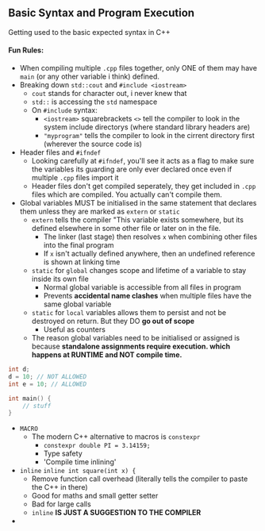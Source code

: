 ## Basic Syntax and Program Execution
Getting used to the basic expected syntax in C++

#### Fun Rules:
- When compiling multiple `.cpp` files together, only ONE of them may have `main` (or any other variable i think) defined.
- Breaking down `std::cout` and `#include <iostream>`
    * `cout` stands for character out, i never knew that
    * `std::` is accessing the `std` namespace
    * On `#include` syntax:
        + `<iostream>` squarebrackets `<>` tell the compiler to look in the system include directorys (where standard library headers are)
        + `"myprogram"` tells the compiler to look in the cirrent directory first (wherever the source code is)
- Header files and `#ifndef`
    * Looking carefully at `#ifndef`, you'll see it acts as a flag to make sure the variables its guarding are only ever declared once even if multiple `.cpp` files import it
    * Header files don't get compiled seperately, they get included in `.cpp` files which are compiled. You actually can't compile them.
- Global variables MUST be initialised in the same statement that declares them unless they are marked as `extern` or `static`
    * `extern` tells the compiler "This variable exists somewhere, but its defined elsewhere in some other file or later on in the file.
        - The linker (last stage) then resolves `x` when combining other files into the final program
        - If `x` isn't actually defined anywhere, then an undefined reference is shown at linking time
    * `static` for `global` changes scope and lifetime of a variable to stay inside its own file
        - Normal global variable is accessible from all files in program
        - Prevents **accidental name clashes** when multiple files have the same global variable
    * `static` for `local` variables allows them to persist and not be destroyed on return. But they DO **go out of scope**
        - Useful as counters
    * The reason global variables need to be initialised or assigned is because **standalone assignments require execution. which happens at RUNTIME and NOT compile time.**
```cpp
int d;
d = 10; // NOT ALLOWED
int e = 10; // ALLOWED

int main() {
    // stuff
}
```
- `MACRO`
    * The modern C++ alternative to macros is `constexpr`
        + `constexpr double PI = 3.14159;`
        + Type safety
        + 'Compile time inlining'
- `inline`
    `inline int square(int x) {`
    * Remove function call overhead (literally tells the compiler to paste the C++ in there)
    * Good for maths and small getter setter
    * Bad for large calls
    * `inline` **IS JUST A SUGGESTION TO THE COMPILER**
- 